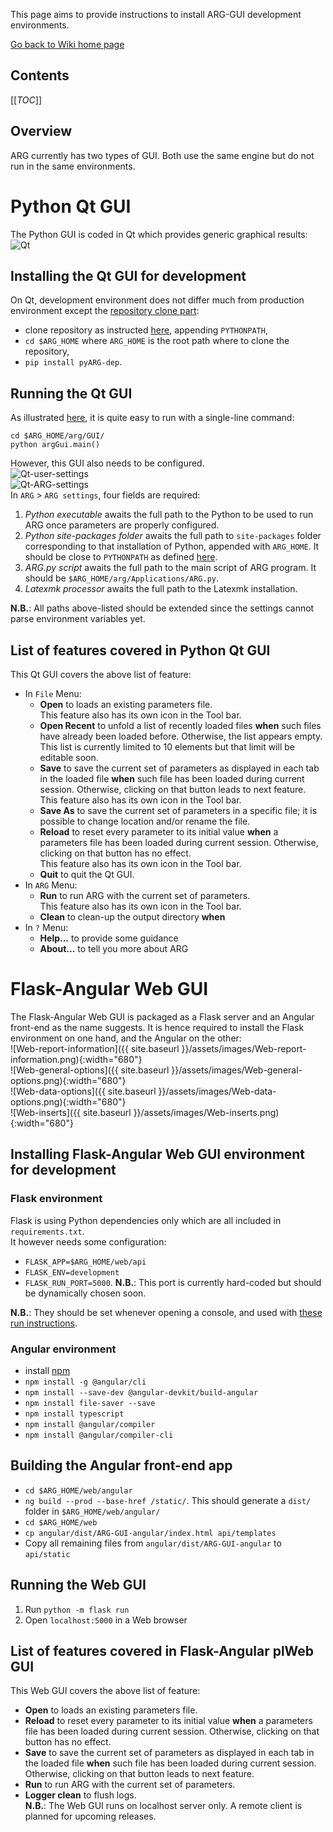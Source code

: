 This page aims to provide instructions to install ARG-GUI development environments.

[Go back to Wiki home page](home)

## Contents

[[_TOC_]]

## Overview

ARG currently has two types of GUI. Both use the same engine but do not run in the same environments. 

# Python Qt GUI

The Python GUI is coded in Qt which provides generic graphical results:  
![Qt](uploads/776b1af1520bb59145c6efc1b79ddcb4/Qt.gif)

## Installing the Qt GUI for development
On Qt, development environment does not differ much from production environment except the [repository clone part](https://gitlab.com/AutomaticReportGenerator/arg/-/wikis/Obtaining-ARG):
- clone repository as instructed [here](https://gitlab.com/AutomaticReportGenerator/arg/-/wikis/Obtaining-ARG), appending `PYTHONPATH`,
- `cd $ARG_HOME` where `ARG_HOME` is the root path where to clone the repository,
- `pip install pyARG-dep`.  

## Running the Qt GUI
As illustrated [here](https://automaticreportgenerator.gitlab.io/arg/gui-examples.html), it is quite easy to run with a single-line command:   
```
cd $ARG_HOME/arg/GUI/
python argGui.main()
```

However, this GUI also needs to be configured.  
![Qt-user-settings](uploads/40357afcdbe1b486bdea7e1bcde91444/Qt-user-settings.png)  
![Qt-ARG-settings](uploads/95c127081dc917c6dbd5001786337f97/Qt-ARG-settings.png)  
In `ARG` > `ARG settings`, four fields are required:
1. *Python executable* awaits the full path to the Python to be used to run ARG once parameters are properly configured. 
2. *Python site-packages folder* awaits the full path to `site-packages` folder corresponding to that installation of Python, appended with `ARG_HOME`. It should be close to `PYTHONPATH` as defined [here](https://gitlab.com/AutomaticReportGenerator/arg/-/wikis/arg-gui-installation#running-the-qt-gui). 
3. *ARG.py script* awaits the full path to the main script of ARG program. It should be `$ARG_HOME/arg/Applications/ARG.py`.
4. *Latexmk processor* awaits the full path to the Latexmk installation. 

**N.B.**: All paths above-listed should be extended since the settings cannot parse environment variables yet. 

## List of features covered in Python Qt GUI

This Qt GUI covers the above list of feature: 
- In `File` Menu: 
    - **Open** to loads an existing parameters file.  
        This feature also has its own icon in the Tool bar. 
    - **Open Recent** to unfold a list of recently loaded files **when** such files have already been loaded before. Otherwise, the list appears empty.   
        This list is currently limited to 10 elements but that limit will be editable soon. 
    - **Save** to save the current set of parameters as displayed in each tab in the loaded file **when** such file has been loaded during current session. Otherwise, clicking on that button leads to next feature.  
        This feature also has its own icon in the Tool bar.     
    - **Save As** to save the current set of parameters in a specific file; it is possible to change location and/or rename the file. 
    - **Reload** to reset every parameter to its initial value **when** a parameters file has been loaded during current session. Otherwise, clicking on that button has no effect.  
        This feature also has its own icon in the Tool bar.   
    - **Quit** to quit the Qt GUI. 
- In `ARG` Menu:
    - **Run** to run ARG with the current set of parameters.   
        This feature also has its own icon in the Tool bar. 
    - **Clean** to clean-up the output directory **when** 
- In `?` Menu:
    - **Help...** to provide some guidance
    - **About...** to tell you more about ARG

# Flask-Angular Web GUI

The Flask-Angular Web GUI is packaged as a Flask server and an Angular front-end as the name suggests. It is hence
 required to install the Flask environment on one hand, and the Angular on the other:  
![Web-report-information]({{ site.baseurl }}/assets/images/Web-report-information.png){:width="680"}  
![Web-general-options]({{ site.baseurl }}/assets/images/Web-general-options.png){:width="680"}  
![Web-data-options]({{ site.baseurl }}/assets/images/Web-data-options.png){:width="680"}  
![Web-inserts]({{ site.baseurl }}/assets/images/Web-inserts.png){:width="680"}  

## Installing Flask-Angular Web GUI environment for development

### Flask environment
Flask is using Python dependencies only which are all included in `requirements.txt`.  
It however needs some configuration:
- `FLASK_APP=$ARG_HOME/web/api`
- `FLASK_ENV=development`
- `FLASK_RUN_PORT=5000`. **N.B.**: This port is currently hard-coded but should be dynamically chosen soon.  

**N.B.**: They should be set whenever opening a console, and used with 
[these run instructions](https://gitlab.com/AutomaticReportGenerator/arg/-/wikis/ARG-GUI-installation/#Running-the-Web-GUI). 

### Angular environment 
- install [npm](https://nodejs.org/dist/latest/)
- `npm install -g @angular/cli`
- `npm install --save-dev @angular-devkit/build-angular`
- `npm install file-saver --save`
- `npm install typescript`
- `npm install @angular/compiler`
- `npm install @angular/compiler-cli`

## Building the Angular front-end app
- `cd $ARG_HOME/web/angular`
- `ng build --prod --base-href /static/`. This should generate a `dist/` folder in `$ARG_HOME/web/angular/`
- `cd $ARG_HOME/web`
- `cp angular/dist/ARG-GUI-angular/index.html api/templates`
- Copy all remaining files from `angular/dist/ARG-GUI-angular` to `api/static`

## Running the Web GUI
1. Run `python -m flask run`
2. Open `localhost:5000` in a Web browser

## List of features covered in Flask-Angular plWeb GUI

This Web GUI covers the above list of feature: 
- **Open** to loads an existing parameters file.  
- **Reload** to reset every parameter to its initial value **when** a parameters file has been loaded during current session. Otherwise, clicking on that button has no effect.   
- **Save** to save the current set of parameters as displayed in each tab in the loaded file **when** such file has been loaded during current session. Otherwise, clicking on that button leads to next feature.   
- **Run** to run ARG with the current set of parameters.   
- **Logger clean** to flush logs.   
**N.B.**: The Web GUI runs on localhost server only. A remote client is planned for upcoming releases. 